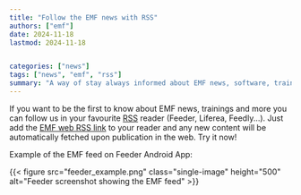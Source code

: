 ```yaml
---
title: "Follow the EMF news with RSS"
authors: ["emf"]
date: 2024-11-18
lastmod: 2024-11-18


categories: ["news"]
tags: ["news", "emf", "rss"]
summary: "A way of stay always informed about EMF news, software, trainings..."  
---
```


If you want to be the first to know about EMF news, trainings and more you can follow us in your
favourite [RSS](https://wikipedia.org/wiki/RSS) reader (Feeder, Liferea, Feedly...). Just add
the [EMF web RSS link](https://emf.creaf.cat/index.xml) to your reader and any new content will be automatically
fetched upon publication in the web.
Try it now!

Example of the EMF feed on Feeder Android App:  

{{< figure src="feeder_example.png" class="single-image" height="500" alt="Feeder screenshot showing the EMF feed" >}}